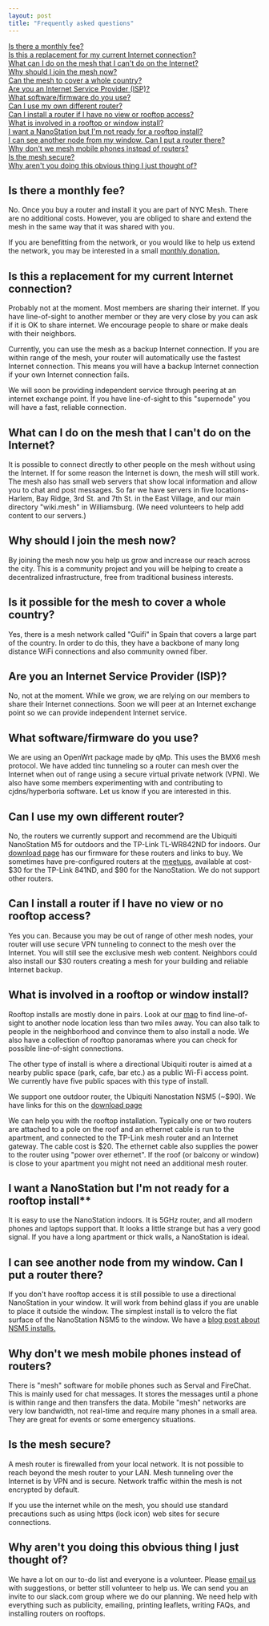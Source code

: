 ```yaml
---
layout: post
title: "Frequently asked questions"
---
```

[Is there a monthly fee?](#fee)  
[Is this a replacement for my current Internet connection?](#replace-isp)   
[What can I do on the mesh that I can't do on the Internet?](#mesh-services)   
[Why should I join the mesh now?](#why-join)   
[Can the mesh to cover a whole country?](#coverage)   
[Are you an Internet Service Provider (ISP)?](#isp)   
[What software/firmware do you use?](#firmware)   
[Can I use my own different router?](#other-router)   
[Can I install a router if I have no view or rooftop access?](#no-view)   
[What is involved in a rooftop or window install?](#install)   
[I want a NanoStation but I'm not ready for a rooftop install?](#nsm5-indoor)   
[I can see another node from my window. Can I put a router there?](#window)   
[Why don't we mesh mobile phones instead of routers?](#mobile)   
[Is the mesh secure?](#secure)   
[Why aren't you doing this obvious thing I just thought of?](#why)   
 
## Is there a monthly fee?<a name="fee"></a>   

No. Once you buy a router and install it you are part of NYC Mesh. There are no additional costs. However, you are obliged to share and extend the mesh in the same way that it was shared with you.

If you are benefitting from the network, or you would like to help us extend the network, you may be interested in a small [monthly donation.](/donate)

## Is this a replacement for my current Internet connection?<a name="replace-isp"></a>

Probably not at the moment. Most members are sharing their internet. If you have line-of-sight to another member or they are very close by you can ask if it is OK to share internet. We encourage people to share or make deals with their neighbors. 

Currently, you can use the mesh as a backup Internet connection. If you are within range of the mesh, your router will automatically use the fastest Internet connection. This means you will have a backup Internet connection if your own Internet connection fails.

We will soon be providing independent service through peering at an internet exchange point. If you have line-of-sight to this "supernode" you will have a fast, reliable connection.
   
## What can I do on the mesh that I can't do on the Internet?<a name="mesh-services"></a> 

It is possible to connect directly to other people on the mesh without using the Internet. If for some reason the Internet is down, the mesh will still work. The mesh also has small web servers that show local information and allow you to chat and post messages. So far we have servers in five locations- Harlem, Bay Ridge, 3rd St. and 7th St. in the East Village, and our main directory "wiki.mesh" in Williamsburg. (We need volunteers to help add content to our servers.)

## Why should I join the mesh now?<a name="why-join"></a>

By joining the mesh now you help us grow and increase our reach across the city. This is a community project and you will be helping to create a decentralized infrastructure, free from traditional business interests.

## Is it possible for the mesh to cover a whole country?<a name="coverage"></a>

Yes, there is a mesh network called "Guifi" in Spain that covers a large part of the country. In order to do this, they have a backbone of many long distance WiFi connections and also community owned fiber.

## Are you an Internet Service Provider (ISP)?<a name="isp"></a>

No, not at the moment. While we grow, we are relying on our members to share their Internet connections. Soon we will peer at an Internet exchange point so we can provide independent Internet service.

## What software/firmware do you use?<a name="firmware"></a>

We are using an OpenWrt package made by qMp. This uses the BMX6 mesh protocol. We have added tinc tunneling so a router can mesh over the Internet when out of range using a secure virtual private network (VPN). We also have some members experimenting with and contributing to cjdns/hyperboria software. Let us know if you are interested in this.

## Can I use my own different router?<a name="other-router"></a>

No, the routers we currently support and recommend are the Ubiquiti NanoStation M5 for outdoors and the TP-Link TL-WR842ND for indoors. Our [download page](../download) has our firmware for these routers and links to buy. We sometimes have pre-configured routers at the [meetups](http://www.meetup.com/nycmesh), available at cost- $30 for the TP-Link 841ND, and $90 for the NanoStation. We do not support other routers.

## Can I install a router if I have no view or no rooftop access?<a name="no-view"></a>

Yes you can. Because you may be out of range of other mesh nodes, your router will use secure VPN tunneling to connect to the mesh over the Internet. You will still see the exclusive mesh web content. Neighbors could also install our $30 routers creating a mesh for your building and reliable Internet backup. 

## What is involved in a rooftop or window install?<a name="install"></a>

Rooftop installs are mostly done in pairs. Look at our [map](../map) to find line-of-sight to another node location less than two miles away. You can also talk to people in the neighborhood and convince them to also install a node. We also have a collection of rooftop panoramas where you can check for possible line-of-sight connections. 

The other type of install is where a directional Ubiquiti router is aimed at a nearby public space (park, cafe, bar etc.) as a public Wi-Fi access point. We currently have five public spaces with this type of install. 

We support one outdoor router, the Ubiquiti Nanostation NSM5 (~$90). We have links for this on the [download page](../download)

We can help you with the rooftop installation. Typically one or two routers are attached to a pole on the roof and an ethernet cable is run to the apartment, and connected to the TP-Link mesh router and an Internet gateway. The cable cost is $20. The ethernet cable also supplies the power to the router using "power over ethernet". If the roof (or balcony or window) is close to your apartment you might not need an additional mesh router.

## I want a NanoStation but I'm not ready for a rooftop install**<a name="nsm5-indoor"></a>

It is easy to use the NanoStation indoors. It is 5GHz router, and all modern phones and laptops support that. It looks a little strange but has a very good signal. If you have a long apartment or thick walls, a NanoStation is ideal.

## I can see another node from my window. Can I put a router there?<a name="window"></a>

If you don't have rooftop access it is still possible to use a directional NanoStation in your window. It will work from behind glass if you are unable to place it outside the window. The simplest install is to velcro the flat surface of the NanoStation NSM5 to the window. We have a [blog post about NSM5 installs.](../blog/nsm5-install/)

## Why don't we mesh mobile phones instead of routers?<a name="mobile"></a>

There is "mesh" software for mobile phones such as Serval and FireChat. This is mainly used for chat messages. It stores the messages until a phone is within range and then transfers the data. Mobile "mesh" networks are very low bandwidth, not real-time and require many phones in a small area. They are great for events or some emergency situations.

## Is the mesh secure?<a name="secure"></a>

A mesh router is firewalled from your local network. It is not possible to reach beyond the mesh router to your LAN. Mesh tunneling over the Internet is by VPN and is secure. Network traffic within the mesh is not encrypted by default.

If you use the internet while on the mesh, you should use standard precautions such as using https (lock icon) web sites for secure connections.

## Why aren't you doing this obvious thing I just thought of?<a name="why"></a>

We have a lot on our to-do list and everyone is a volunteer. Please [email us](mailto:contact@nycmesh.net) with suggestions, or better still volunteer to help us. We can send you an invite to our slack.com group where we do our planning. We need help with everything such as publicity, emailing, printing leaflets, writing FAQs, and installing routers on rooftops.










 
